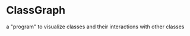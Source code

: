 ClassGraph
========================
a "program" to visualize classes and their interactions with other classes